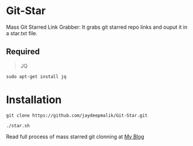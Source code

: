 # Git-Star
Mass Git Starred Link Grabber: It grabs git starred repo links and ouput it in a star.txt file.

## Required
> JQ
```shell
sudo apt-get install jq
```
# Installation
```shell
git clone https://github.com/jaydeepmalik/Git-Star.git
```
```shell
./star.sh
```

Read full process of mass starred git clonning at [My Blog](https://jaydeepmalik.com/) 
